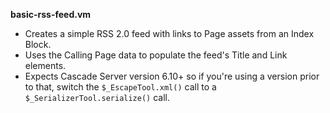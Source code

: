 **basic-rss-feed.vm**

* Creates a simple RSS 2.0 feed with links to Page assets from an Index Block.
* Uses the Calling Page data to populate the feed's Title and Link elements.
* Expects Cascade Server version 6.10+ so if you're using a version prior to that, switch the `$_EscapeTool.xml()` call to a `$_SerializerTool.serialize()` call.
